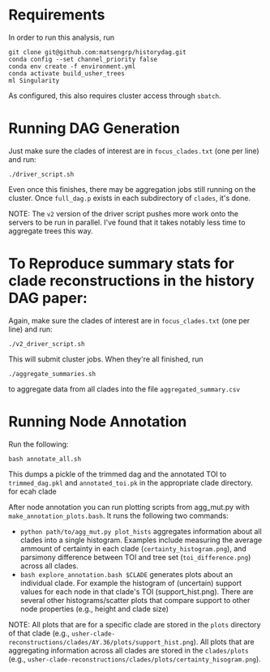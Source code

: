 # Requirements
In order to run this analysis, run

```
git clone git@github.com:matsengrp/historydag.git
conda config --set channel_priority false
conda env create -f environment.yml
conda activate build_usher_trees
ml Singularity
```

As configured, this also requires cluster access through `sbatch`.

# Running DAG Generation
Just make sure the clades of interest are in `focus_clades.txt` (one per line)
and run:

```
./driver_script.sh
```

Even once this finishes, there may be aggregation jobs still running on the
cluster. Once `full_dag.p` exists in each subdirectory of `clades`, it's done.

NOTE: The `v2` version of the driver script pushes more work onto the servers to
be run in parallel. I've found that it takes notably less time to aggregate trees
this way.


# To Reproduce summary stats for clade reconstructions in the history DAG paper:

Again, make sure the clades of interest are in `focus_clades.txt` (one per
line) and run:

```
./v2_driver_script.sh
```

This will submit cluster jobs. When they're all finished, run

```
./aggregate_summaries.sh
```

to aggregate data from all clades into the file `aggregated_summary.csv`

# Running Node Annotation
Run the following:
```
bash annotate_all.sh
```
This dumps a pickle of the trimmed dag and the annotated TOI to `trimmed_dag.pkl` and `annotated_toi.pk` in the appropriate
clade directory. for ecah clade 

After node annotation you can run plotting scripts from agg_mut.py with `make_annotation_plots.bash`. It
runs the following two commands:
- `python path/to/agg_mut.py plot_hists` aggregates information about all clades into a single histogram.
Examples include measuring the average ammount of certainty in each clade (`certainty_histogram.png`), and
parsimony difference between TOI and tree set (`toi_difference.png`) across all clades.
- `bash explore_annotation.bash $CLADE` generates plots about an individual clade. For example the histogram
of (uncertain) support values for each node in that clade's TOI (support_hist.png). There are several other
histograms/scatter plots that compare support to other node properties (e.g., height and clade size)

NOTE: All plots that are for a specific clade are stored in the `plots` directory of that clade (e.g., `usher-clade-reconstructions/clades/AY.36/plots/support_hist.png`). All plots that are aggregating information across all clades are stored in the `clades/plots` (e.g., `usher-clade-reconstructions/clades/plots/certainty_hisogram.png`).
